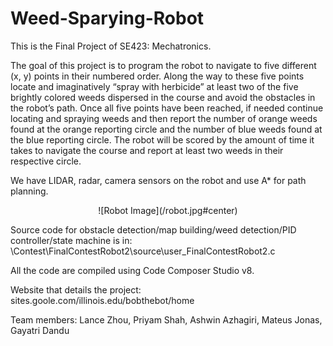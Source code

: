 # Weed-Sparying-Robot
This is the Final Project of SE423: Mechatronics.

The goal of this project is to program the robot to navigate to five different (x, y) points in their numbered order. Along the way to these five points locate and imaginatively “spray with herbicide” at least two of the five brightly colored weeds dispersed in the course and avoid the obstacles in the robot’s path. Once all five points have been reached, if needed continue locating and spraying weeds and then report the number of orange weeds found at the orange reporting circle and the number of blue weeds found at the blue reporting circle. The robot will be scored by the amount of time it takes to navigate the course and report at least two weeds in their respective circle. 

We have LIDAR, radar, camera sensors on the robot and use A* for path planning.

<p align="center">
  ![Robot Image](/robot.jpg#center)
</p>

Source code for obstacle detection/map building/weed detection/PID controller/state machine is in:
\Contest\FinalContestRobot2\source\user_FinalContestRobot2.c

All the code are compiled using Code Composer Studio v8.

Website that details the project: sites.goole.com/illinois.edu/bobthebot/home

Team members: Lance Zhou, Priyam Shah, Ashwin Azhagiri, Mateus Jonas, Gayatri Dandu
